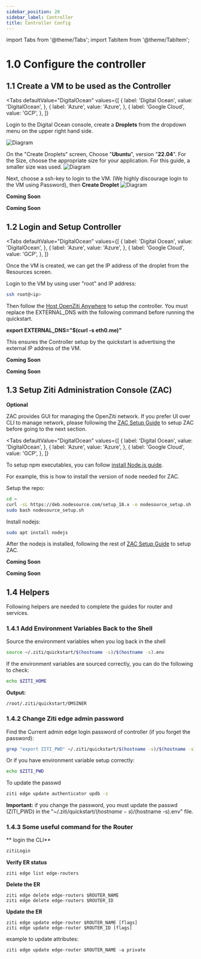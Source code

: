```yaml
---
sidebar_position: 20
sidebar_label: Controller
title: Controller Config 
---
```


import Tabs from '@theme/Tabs';
import TabItem from '@theme/TabItem';

# 1.0 Configure the controller
## 1.1 Create a VM to be used as the Controller

<Tabs
  defaultValue="DigitalOcean"
  values={[
      { label: 'Digital Ocean', value: 'DigitalOcean', },
      { label: 'Azure', value: 'Azure', },
      { label: 'Google Cloud', value: 'GCP', },
  ]}
>
<TabItem value="DigitalOcean">

Login to the Digital Ocean console, create a **Droplets** from the dropdown menu on the upper right hand side.

![Diagram](/img/public_cloud/Create1.jpg)

On the "Create Droplets" screen, Choose "**Ubuntu**", version "**22.04**". For the Size, choose the appropriate size for your application.  For this guide, a smaller size was used. 
![Diagram](/img/public_cloud/Create2.jpg)

Next, choose a ssh-key to login to the VM. (We highly discourage login to the VM using Password), then **Create Droplet**
![Diagram](/img/public_cloud/Create3.jpg)
</TabItem>
<TabItem value="Azure">

**Coming Soon**
</TabItem>
<TabItem value="GCP">

**Coming Soon**
</TabItem>
</Tabs>

## 1.2 Login and Setup Controller

<Tabs
  defaultValue="DigitalOcean"
  values={[
      { label: 'Digital Ocean', value: 'DigitalOcean', },
      { label: 'Azure', value: 'Azure', },
      { label: 'Google Cloud', value: 'GCP', },
  ]}
>
<TabItem value="DigitalOcean">

Once the VM is created, we can get the IP address of the droplet from the Resources screen. 

Login to the VM by using user "root" and IP address:
```bash
ssh root@<ip>
```

Then follow the [Host OpenZiti Anywhere](/docs/learn/quickstarts/network/hosted/) to setup the controller. You must replace the EXTERNAL_DNS with the following command before running the quickstart.
 
**export EXTERNAL_DNS="$(curl -s eth0.me)"**

This ensures the Controller setup by the quickstart is advertising the external IP address of the VM.
</TabItem>
<TabItem value="Azure">

**Coming Soon**
</TabItem>
<TabItem value="GCP">

**Coming Soon**
</TabItem>
</Tabs>

## 1.3 Setup Ziti Administration Console (ZAC) 
**Optional**

ZAC provides GUI for managing the OpenZiti network. If you prefer UI over CLI to manage network, please following the [ZAC Setup Guide](/docs/learn/quickstarts/zac/) to setup ZAC before going to the next section.

<Tabs
  defaultValue="DigitalOcean"
  values={[
      { label: 'Digital Ocean', value: 'DigitalOcean', },
      { label: 'Azure', value: 'Azure', },
      { label: 'Google Cloud', value: 'GCP', },
  ]}
>
<TabItem value="DigitalOcean">

To setup npm executables, you can follow [install Node.js guide](https://www.digitalocean.com/community/tutorials/how-to-install-node-js-on-ubuntu-22-04).

For example, this is how to install the version of node needed for ZAC.

Setup the repo:
```bash
cd ~
curl -sL https://deb.nodesource.com/setup_18.x -o nodesource_setup.sh
sudo bash nodesource_setup.sh
```

Install nodejs:
```bash
sudo apt install nodejs
```

After the nodejs is installed, following the rest of [ZAC Setup Guide](/docs/learn/quickstarts/zac/#cloning-from-github) to setup ZAC.
</TabItem>
<TabItem value="Azure">

**Coming Soon**
</TabItem>
<TabItem value="GCP">

**Coming Soon**
</TabItem>
</Tabs>

## 1.4 Helpers

Following helpers are needed to complete the guides for router and services.

### 1.4.1 Add Environment Variables Back to the Shell
Source the environment variables when you log back in the shell
```bash
source ~/.ziti/quickstart/$(hostname -s)/$(hostname -s).env
```

If the environment variables are sourced correctly, you can do the following to check:
```bash
echo $ZITI_HOME
```
**Output:**
```
/root/.ziti/quickstart/OMSINER
```
 
### 1.4.2 Change Ziti edge admin password
Find the Current admin edge login password of controller (if you forget the password):
```bash
grep "export ZITI_PWD" ~/.ziti/quickstart/$(hostname -s)/$(hostname -s).env
```
Or if you have environment variable setup correctly:
```bash
echo $ZITI_PWD
```
To update the passwd
```bash
ziti edge update authenticator updb -s
```
**Important:** if you change the password, you must update the passwd (ZITI_PWD) in the "~/.ziti/quickstart/$(hostname -s)/$(hostname -s).env" file. 

### 1.4.3 Some useful command for the Router
** login the CLI**
```bash
zitiLogin
```

**Verify ER status**
```
ziti edge list edge-routers
```

**Delete the ER**
```
ziti edge delete edge-routers $ROUTER_NAME
ziti edge delete edge-routers $ROUTER_ID
```

**Update the ER**
```
ziti edge update edge-router $ROUTER_NAME [flags]
ziti edge update edge-router $ROUTER_ID [flags]
```
example to update attributes: 
```
ziti edge update edge-router $ROUTER_NAME -a private
```
